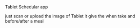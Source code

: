 Tablet Schedular app 

just scan or upload the image of Tablet it give the when take and before/after a meal 